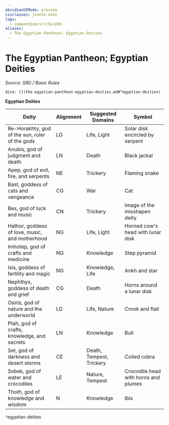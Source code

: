 ```yaml
---
obsidianUIMode: preview
cssclasses: json5e-note
tags:
  - compendium/src/5e/phb
aliases:
  - The Egyptian Pantheon; Egyptian Deities
---
```

# The Egyptian Pantheon; Egyptian Deities
*Source: SRD / Basic Rules* 

`dice: [](the-egyptian-pantheon-egyptian-deities.md#^egyptian-deities)`

**Egyptian Deities**

| Deity | Alignment | Suggested Domains | Symbol |
|-------|-----------|-------------------|--------|
| Re-Horakhty, god of the sun, ruler of the gods | LG | Life, Light | Solar disk encircled by serpent |
| Anubis, god of judgment and death | LN | Death | Black jackal |
| Apep, god of evil, fire, and serpents | NE | Trickery | Flaming snake |
| Bast, goddess of cats and vengeance | CG | War | Cat |
| Bes, god of luck and music | CN | Trickery | Image of the misshapen deity |
| Hathor, goddess of love, music, and motherhood | NG | Life, Light | Horned cow's head with lunar disk |
| Imhotep, god of crafts and medicine | NG | Knowledge | Step pyramid |
| Isis, goddess of fertility and magic | NG | Knowledge, Life | Ankh and star |
| Nephthys, goddess of death and grief | CG | Death | Horns around a lunar disk |
| Osiris, god of nature and the underworld | LG | Life, Nature | Crook and flail |
| Ptah, god of crafts, knowledge, and secrets | LN | Knowledge | Bull |
| Set, god of darkness and desert storms | CE | Death, Tempest, Trickery | Coiled cobra |
| Sobek, god of water and crocodiles | LE | Nature, Tempest | Crocodile head with horns and plumes |
| Thoth, god of knowledge and wisdom | N | Knowledge | Ibis |
^egyptian-deities